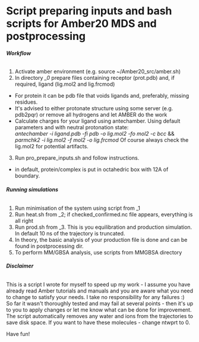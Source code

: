 # Script preparing inputs and bash scripts for Amber20 MDS and postprocessing

###### **Workflow**
1. Activate amber environment (e.g. source ~/Amber20_src/amber.sh)
2. In directory *_0* prepare files containing receptor (prot.pdb) and, if required, ligand (lig.mol2 and lig.frcmod)
- For protein it can be pdb file that voids ligands and, preferably, missing residues. 
- It's advised to either protonate structure using some server (e.g. pdb2pqr) or remove all hydrogens and let AMBER do the work
- Calculate charges for your ligand using antechamber. Using default parameters and with neutral protonation state:\
*antechamber -i ligand.pdb -fi pdb -o lig.mol2 -fo mol2 -c bcc* && *parmchk2 -i lig.mol2 -f mol2 -o lig.frcmod*
Of course always check the lig.mol2 for potential artifacts.
3. Run pro_prepare_inputs.sh and follow instructions.
- in default, protein/complex is put in octahedric box with 12A of boundary.
###### **Running simulations**
1. Run minimisation of the system using script from _1
3. Run heat.sh from _2; if checked_confirmed.nc file appears, everything is all right
4. Run prod.sh from _3. This is you equilibration and production simulation. In default 10 ns of the trajectory is truncated.
5. In theory, the basic analysis of your production file is done and can be found in postprocessing dir.
6. To perform MM/GBSA analysis, use scripts from MMGBSA directory
###### **Disclaimer**

This is a script I wrote for myself to speed up my work - I assume you have already read Amber tutorials and manuals and you are aware what you need to change to satisfy your needs. I take no responsibility for any failures :) \
So far it wasn't thoroughly tested and may fail at several points - then it's up to you to apply changes or let me know what can be done for improvement.
The script automatically removes any water and ions from the trajectories to save disk space. If you want to have these molecules - change ntwprt to 0. 


Have fun! 
